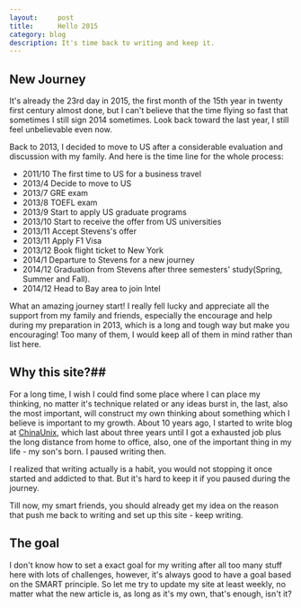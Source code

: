 ```yaml
---
layout:     post
title:      Hello 2015 
category: blog
description: It's time back to writing and keep it.
---
```


## New Journey ##
It's already the 23rd day in 2015, the first month of the 15th year in twenty first century almost done, but I can't believe that the time flying so fast that sometimes I still sign 2014 sometimes. Look back toward the last year, I still feel unbelievable even now. 

Back to 2013, I decided to move to US after a considerable evaluation and discussion with my family. And here is the time line for the whole process:

* 2011/10 The first time to US for a business travel
* 2013/4  Decide to move to US
* 2013/7  GRE exam
* 2013/8  TOEFL exam
* 2013/9  Start to apply US graduate programs
* 2013/10 Start to receive the offer from US universities
* 2013/11 Accept Stevens's offer
* 2013/11 Apply F1 Visa
* 2013/12 Book flight ticket to New York
* 2014/1  Departure to Stevens for a new journey
* 2014/12 Graduation from Stevens after three semesters' study(Spring, Summer and Fall).
* 2014/12 Head to Bay area to join Intel

What an amazing journey start! I really fell lucky and appreciate all the support from my family and friends, especially the encourage and help during my preparation in 2013, which is a long and tough way but make you encouraging! Too many of them, I would keep all of them in mind rather than list here.


## Why this site?##
For a long time, I wish I could find some place where I can place my thinking, no matter it's technique related or any ideas burst in, the last, also the most important, will construct my own thinking about something which I believe is important to my growth. About 10 years ago, I started to write blog at [ChinaUnix][], which last about three years until I got a exhausted job plus the long distance from home to office, also, one of the important thing in my life - my son's born. I paused writing then.

I realized that writing actually is a habit, you would not stopping it once started and addicted to that. But it's hard to keep it if you paused during the journey.

Till now, my smart friends, you should already get my idea on the reason that push me back to writing and set up this site - keep writing.


## The goal ##
I don't know how to set a exact goal for my writing after all too many stuff here with lots of challenges, however, it's always good to have a goal based on the SMART principle. So let me try to update my site at least weekly, no matter what the new article is, as long as it's my own, that's enough, isn't it? 


[ChinaUnix]: yishuihe.cublog.net
